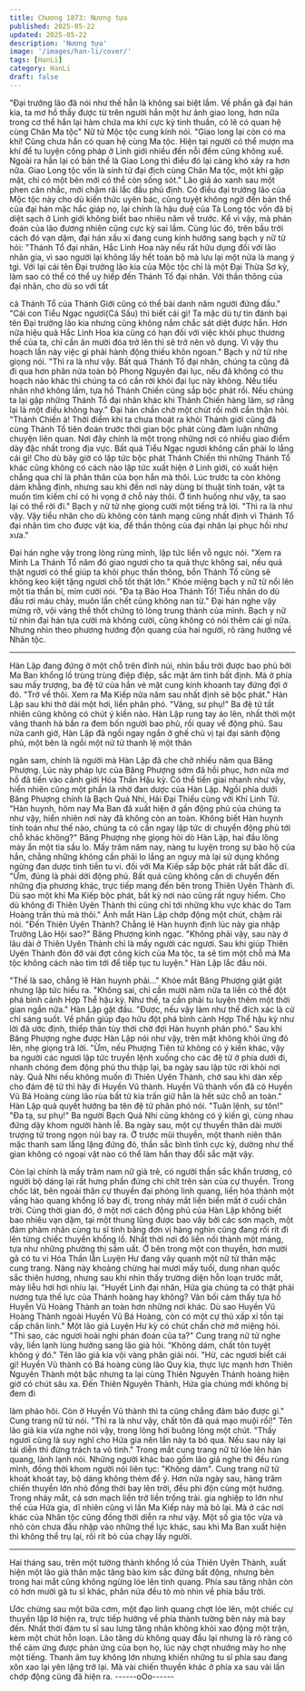 ```yaml
---
title: Chương 1873: Nương tựa
published: 2025-05-22
updated: 2025-05-22
description: 'Nương tựa'
image: '/images/han-li/cover/'
tags: [HanLi]
category: HanLi
draft: false
---
```


"Đại trưởng lão đã nói như thế hẳn là không sai biệt lắm. Về phần
gã đại hán kia, ta mơ hồ thấy được từ trên người hắn một hư ảnh
giao long, hơn nữa trong cơ thể hắn lại hàm chứa ma khí cực kỳ
tinh thuần, có lẽ có quan hệ cùng Chân Ma tộc"
Nữ tử Mộc tộc cung kính nói.
"Giao long lại còn có ma khí! Cũng chưa hẳn có quan hệ cùng Ma
tộc. Hiện tại người có thể mượn ma khí để tu luyện công pháp ở
Linh giới nhiều đến nỗi đếm cũng không xuể. Ngoài ra hắn lại có
bản thể là Giao Long thì điều đó lại càng khó xảy ra hơn nữa.
Giao Long tộc vốn là sinh tử đại địch cùng Chân Ma tộc, một khi
gặp mặt, chỉ có một bên mới có thể còn sống sót."
Lão giả áo xanh sau một phen cân nhắc, mới chậm rãi lắc đầu
phủ định.
Có điều đại trưởng lão của Mộc tộc này cho dù kiến thức uyên
bác, cũng tuyệt không ngờ đến bản thể của đại hán mặc hắc giáp
nọ, lại chính là hậu duệ của Tà Long tộc vốn đã bị diệt sạch ở
Linh giới không biết bao nhiêu năm về trước.
Kể vì vậy, mà phán đoán của lão đương nhiên cũng cực kỳ sai
lầm.
Cùng lúc đó, trên bầu trời cách đó vạn dặm, đại hán xấu xí đang
cung kính hướng sang bạch y nữ tử hỏi:
"Thánh Tổ đại nhân, Hắc Linh Hoa này nếu rất hữu dụng đối với
lão nhân gia, vì sao người lại không lấy hết toàn bộ mà lưu lại một
nửa là mang ý tgì. Với lại cái tên Đại trưởng lão kia của Mộc tộc
chỉ là một Đại Thừa Sơ kỳ, làm sao có thể có thể uy hiếp đến
Thánh Tổ đại nhân. Với thần thông của đại nhân, cho dù so với tất

cả Thánh Tổ của Thánh Giới cũng có thể bài danh năm người
đứng đầu."
"Cái con Tiểu Ngạc ngươi(Cá Sấu) thì biết cái gì! Ta mặc dù tự tin
đánh bại tên Đại trưởng lão kia nhưng cũng không nắm chắc sát
diệt được hắn. Hơn nữa hiệu quả Hắc Linh Hoa kia cũng có hạn
đối với việc khôi phục thương thế của ta, chỉ cần ăn mười đóa trở
lên thì sẽ trở nên vô dụng. Vì vậy thu hoạch lần này việc gì phải
hành động thiếu khôn ngoan."
Bạch y nữ tử nhẹ giọng nói.
"Thì ra là như vậy. Bất quá Thánh Tổ đại nhân, chúng ta cũng đã
đi qua hơn phân nửa toàn bộ Phong Nguyên đại lục, nếu đã
không có thu hoạch nào khác thì chúng ta có cần rời khỏi đại lục
này không. Nếu tiểu nhân nhớ không lầm, tựa hồ Thánh Chiến
cũng sắp bộc phát rồi. Nếu chúng ta lại gặp những Thánh Tổ đại
nhân khác khi Thánh Chiến hàng lâm, sợ rằng lại là một điều
không hay."
Đại hán chần chờ một chút rồi mới cẩn thận hỏi.
"Thánh Chiến à! Thời điểm khi ta chưa thoát ra khỏi Thánh giới
cũng đã cùng Thánh Tổ tiên đoán trước thời gian bộc phát cùng
đàm luận những chuyện liên quan. Nơi đây chính là một trong
những nơi có nhiều giao điểm dày đặc nhất trong địa vực. Bất quá
Tiểu Ngạc ngươi không cần phải lo lắng cái gì! Cho dù bây giờ có
lập tức bộc phát Thánh Chiến thì những Thánh Tổ khác cũng
không có cách nào lập tức xuất hiện ở Linh giới, có xuất hiện
chẳng qua chỉ là phân thân của bọn hắn mà thôi. Lúc trước ta còn
không dám khẳng định, nhưng sau khi đến nơi này dùng bí thuật
tính toán, vật ta muốn tìm kiếm chỉ có hi vọng ở chỗ này thôi. Ở
tình huống như vậy, ta sao lại có thể rời đi."
Bạch y nữ tử nhẹ giọng cười một tiếng trả lời.
"Thì ra là như vậy. Vậy tiểu nhân cho dù không còn tánh mạng
cũng nhất định vì Thánh Tổ đại nhân tìm cho được vật kia, để
thần thông của đại nhân lại phục hồi như xưa."

Đại hán nghe vậy trong lòng rùng mình, lập tức liền vỗ ngực nói.
"Xem ra Minh La Thánh Tổ năm đó giao ngươi cho ta quả thực
không sai, nếu quả thật ngươi có thể giúp ta khôi phục thần thông,
bổn Thánh Tổ cũng sẽ không keo kiệt tặng ngươi chỗ tốt thật lớn."
Khóe miệng bạch y nữ tử nổi lên một tia thần bí, mỉm cười nói.
"Đa tạ Bảo Hoa Thánh Tổ! Tiểu nhân do dù đầu rơi máu chảy,
muôn lần chết cũng không nan từ."
Đại hán nghe vậy mừng rỡ, vội vàng thề thốt chứng tỏ lòng trung
thành của mình.
Bạch y nữ tử nhìn đại hán tựa cười mà không cười, cũng không
có nói thêm cái gì nữa.
Nhưng nhìn theo phương hướng độn quang của hai người, rõ
ràng hướng về Nhân tộc.
***
Hàn Lập đang đứng ở một chỗ trên đỉnh núi, nhìn bầu trời được
bao phủ bởi Ma Ban khổng lồ trùng trùng điệp điệp, sắc mặt âm
tình bất định.
Mà ở phía sau mấy trượng, ba đệ tử của hắn vẻ mặt cung kính
khoanh tay đứng đợi ở đó.
"Trở về thôi. Xem ra Ma Kiếp nửa năm sau nhất định sẽ bộc
phát." Hàn Lập sau khi thở dài một hơi, liền phân phó.
"Vâng, sư phụ!"
Ba đệ tử tất nhiên cũng không có chút ý kiến nào.
Hàn Lập rung tay áo lên, nhất thời một vâng thanh hà bắn ra đem
bốn người bao phủ, rồi quay về động phủ.
Sau nửa canh giờ, Hàn Lập đã ngồi ngay ngắn ở ghế chủ vị tại
đại sảnh động phủ, một bên là ngồi một nử tử thanh lệ một thân

ngân sam, chính là người mà Hàn Lập đã che chở nhiều năm qua
Băng Phượng.
Lúc này pháp lực của Băng Phượng sớm đã hồi phục, hơn nữa
mơ hồ đã tiến vào cảnh giới Hóa Thần Hậu kỳ. Có thể tiến giai
nhanh như vậy, hiển nhiên cũng một phần là nhờ đan dược của
Hàn Lập.
Ngồi phía dưới Băng Phượng chính là Bạch Quả Nhi, Hải Đại
Thiếu cùng với Khí Linh Tử.
"Hàn huynh, hôm nay Ma Ban đã xuất hiện ở gần động phủ của
chúng ta như vậy, hiển nhiên nơi này đã không còn an toàn.
Không biết Hàn huynh tính toán như thế nào, chúng ta có cần
ngay lập tức di chuyển động phủ tới chỗ khác không?"
Băng Phượng nhẹ giọng hỏi dò Hàn Lập, hai đầu lông mày ẩn
một tia sầu lo.
Mấy trăm năm nay, nàng tu luyện trong sự bảo hộ của hắn, chẳng
những không cần phải lo lắng an nguy mà lại sử dụng không
ngừng đan dược tinh tiến tu vi. đối với Ma Kiếp sắp bộc phát rất
bất đắc dĩ.
"Ừm, đúng là phải dời động phủ. Bất quá cũng không cần di
chuyển đến những địa phương khác, trực tiếp mang đến bên
trong Thiên Uyên Thành đi. Dù sao một khi Ma Kiếp bộc phát, bất
kỳ nơi nào cũng rất nguy hiểm. Cho dù không đi Thiên Uyên
Thành thì cũng chỉ tới những khu vực khác do Tam Hoàng trấn
thủ mà thôi."
Ánh mắt Hàn Lập chớp động một chút, chậm rãi nói.
"Đến Thiên Uyên Thành? Chẳng lẽ Hàn huynh định lúc này gia
nhập Trưởng Lão Hội sao?" Băng Phượng kinh ngạc.
"Không phải vậy, sau này ở lâu dài ở Thiên Uyên Thành chỉ là
mấy người các ngươi. Sau khi giúp Thiên Uyên Thành đón đỡ vài
đợt công kích của Ma tộc, ta sẽ tìm một chỗ mà Ma tộc không
cách nào tìm tới để tiếp tục tu luyện." Hàn Lập lắc đầu nói.

"Thế là sao, chẳng lẽ Hàn huynh phải..."
Khóe mắt Băng Phượng giật giật nhưng lập tức hiểu ra.
"Không sai, chỉ cần mười năm nữa ta liền có thể đột phá bình
cảnh Hợp Thể hậu kỳ. Như thế, ta cần phải tu luyện thêm một thời
gian ngắn nữa." Hàn Lập gật đầu.
"Được, nếu vậy làm như thế đích xác là cử chỉ sáng suốt. Về phần
giúp đạo hữu đột phá bình cảnh Hợp Thể hậu kỳ như lời đã ước
định, thiếp thân tùy thời chờ đợi Hàn huynh phân phó."
Sau khi Băng Phượng nghe được Hàn Lập nói như vậy, trên mặt
không khỏi ửng đỏ lên, nhẹ giọng trả lời.
"Ừm, nếu Phượng Tiên tử không có ý kiến khác, vậy ba người các
ngươi lập tức truyền lệnh xuống cho các đệ tử ở phía dưới đi,
nhanh chóng đem động phủ thu thập lại, ba ngày sau lập tức rời
khỏi nơi này. Quả Nhi nếu không muốn đi Thiên Uyên Thành, chờ
sau khi dàn xếp cho đám đệ tử thì hãy đi Huyền Vũ thành. Huyền
Vũ thành vốn đã có Huyền Vũ Bá Hoàng cùng lão rùa bất tử kia
trấn giữ hẳn là hết sức chỗ an toàn."
Hàn Lập quả quyết hướng ba tên đệ tử phân phó nói.
"Tuân lệnh, sư tôn!"
"Đa tạ, sư phụ!"
Ba người Bạch Quả Nhi cũng không có ý kiến gì, cùng nhau đứng
dậy khom người hành lễ.
Ba ngày sau, một cự thuyền thân dài mười trượng từ trong ngọn
núi bay ra.
Ở trước mũi thuyền, một thanh niên thân mặc thanh sam lẳng
lặng đứng đó, thần sắc bình tĩnh cực kỳ, dường như thế gian
không có ngoại vật nào có thể làm hắn thay đổi sắc mặt vậy.

Còn lại chính là mấy trăm nam nữ già trẻ, có người thần sắc khẩn
trương, có người bộ dáng lại rất hưng phấn đứng chi chít trên sàn
của cự thuyền.
Trong chốc lát, bên ngoài thân cự thuyền đại phóng linh quang,
liền hóa thành một vầng hào quang khổng lồ bay đi, trong nháy
mắt liền biến mất ở cuối chân trời.
Cùng thời gian đó, ở một nơi cách động phủ của Hàn Lập không
biết bao nhiêu vạn dặm, tại một thung lũng được bao vây bởi các
sơn mạch, một đám phàm nhân cùng tu sĩ tính bằng đơn vị hàng
nghìn cũng đang rối rít đi lên từng chiếc thuyền khổng lồ.
Nhất thời nơi đó liền nối thành một mảng, tựa như những phường
thị sầm uất.
Ở bên trong một con thuyền, hơn mười gã có tu vi Hóa Thần lẫn
Luyện Hư đang vây quanh một nữ tử thân mặc cung trang.
Nàng này khoảng chừng hai mươi mấy tuổi, dung nhan quốc sắc
thiên hương, nhưng sau khi nhìn thấy trường diện hỗn loạn trước
mắt, mày liễu hơi hơi nhíu lại.
"Huyết Linh đại nhân, Hứa gia chúng ta có thật phải nương tựa
thế lực của Thánh hoàng hay không? Vãn bối cảm thấy tựa hồ
Huyền Vũ Hoàng Thành an toàn hơn những nơi khác. Dù sao
Huyền Vũ Hoàng Thành ngoài Huyền Vũ Bá Hoàng, còn có một
cự thú xấp xỉ tồn tại cấp chân linh." Một lão giả Luyện Hư kỳ có
chút chần chờ mở miệng hỏi.
"Thì sao, các ngươi hoài nghi phán đoán của ta?" Cung trang nữ
tử nghe vậy, liền lạnh lùng hướng sang lão giả hỏi.
"Không dám, chất tôn tuyệt không ý đó." Tên lão giả kia vội vàng
phân giải nói.
"Hừ, các ngươi biết cái gì! Huyền Vũ thành có Bá hoàng cùng lão
Quy kia, thực lực mạnh hơn Thiên Nguyên Thành một bậc nhưng
ta lại cùng Thiên Nguyên Thánh hoàng hiện giờ có chút sâu xa.
Đến Thiên Nguyên Thành, Hứa gia chúng mới không bị đem đi

làm pháo hôi. Còn ở Huyền Vũ thành thì ta cũng chẳng đảm bảo
được gì."
Cung trang nữ tử nói.
"Thì ra là như vậy, chất tôn đã quá mạo muội rồi!" Tên lão giả kia
vừa nghe nói vậy, trong lòng hơi buông lỏng một chút.
"Thấy ngươi cũng là suy nghĩ cho Hứa gia nên lần này ta bỏ qua.
Nếu sau này lại tái diễn thì đừng trách ta vô tình." Trong mắt cung
trang nữ tử lóe lên hàn quang, lành lạnh nói.
Những người khác bao gồm lão giả nghe thì đều rùng mình, đồng
thời khom người nói liên tục:
"Không dám".
Cung trang nữ tử khoát khoát tay, bộ dáng không thèm để ý.
Hơn nửa ngày sau, hàng trăm chiến thuyền lớn nhỏ đồng thời bay
lên trời, đều phi độn cùng một hướng.
Trong nháy mắt, cả sơn mạch liền trở liền trống trải. gia nghiệp to
lớn như thế của Hứa gia, dĩ nhiên cũng vì lần Ma Kiếp này mà bỏ
lại.
Mà ở các nơi khác của Nhân tộc cũng đồng thời diễn ra như vậy.
Một số gia tộc vừa và nhỏ còn chưa đầu nhập vào những thế lực
khác, sau khi Ma Ban xuất hiện thì không thể trụ lại, rối rít bỏ của
chạy lấy người.
***
Hai tháng sau, trên một tường thành khổng lồ của Thiên Uyên
Thành, xuất hiện một lão già thân mặc tăng bào kim sắc đứng bất
động, nhưng bên trong hai mắt cũng không ngừng lóe lên tinh
quang.
Phía sau tăng nhân còn có hơn mười gã tu sĩ khác, phân nửa đều
tò mò nhìn về phía bầu trời.

Ước chừng sau một bữa cơm, một đạo linh quang chợt lóe lên,
một chiếc cự thuyền lập lờ hiện ra, trực tiếp hướng về phía thành
tường bên này mà bay đến.
Nhất thời đám tu sĩ sau lưng tăng nhân không khỏi xao động một
trận, kèm một chút hỗn loạn.
Lão tăng dù không quay đầu lại nhưng là rõ ràng có thể cảm ứng
được phản ứng của bọn họ, lúc này chợt nhướng mày ho nhẹ
một tiếng.
Thanh âm tuy không lớn nhưng khiến những tu sĩ phía sau đang
xôn xao lại yên lặng trở lại.
Mà vài chiến thuyền khác ở phía xa sau vài lần chớp động cũng
đã hiện ra.
------oOo------
